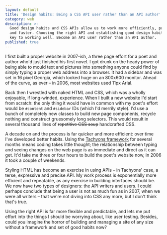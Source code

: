 ```yaml
---
layout: default
title: 'Design habits: Being a CSS API user rather than an API author'
category: web
description: >-
  Good design habits and CSS APIs allow us to work more efficiently, predictably
  and faster. Choosing the right API and establishing good design habits is the
  key to working well. Become an API user rather than an API author.
published: true
---
```


I first built a proper website in 2007-ish, a three page effort for a poet and author who'd just finished his first novel. I got drunk on the heady power of being able to mould text and pictures into something anyone could find by simply typing a proper web address into a browser. It had a sidebar and was set in 16 pixel Georgia, which looked huge on an 800x600 monitor. Ahead of the curve, as ever &#8211; in 2006, most websites used 11px Arial.

Back then I wrestled with naked HTML and CSS, which was a wholly enjoyable, if long-winded, experience. When I built a new website I'd start from scratch: the only thing it would have in common with my poet's effort would be `#content` and `#sidebar` IDs (which I'd merrily style). I'd use a bunch of completely new classes to build new page components, recycle nothing and construct gruesomely long selectors. This would result in several thousand lines of <del>repetitive CSS soup</del> handcrafted CSS.

A decade on and the process is far quicker and more efficient: over time I've developed better habits. Using the [Tachyons framework](http://tachyons.io/) for several months means coding takes little thought; the relationship between typing and seeing changes on the web page is as immediate and direct as it can get. It'd take me three or four hours to build the poet's website now, in 2006 it took a couple of weekends.

Styling HTML has become an exercise in using APIs &#8211; in Tachyons' case, a terse, expressive and precise API. My work process is exponentially more efficient and repeatable, as any exercise in building interfaces should be. We now have two types of designers: the API writers and users. I could perhaps conclude that being a user is not as much fun as in 2007, when we were all writers &#8211; that we're not diving into CSS any more, but I don't think that's true.

Using the right API is far more flexible and predictable, and lets me put effort into the things I should be worrying about, like user testing. Besides, could you imagine the horror of building and managing a site of any size without a framework and set of good habits now?
